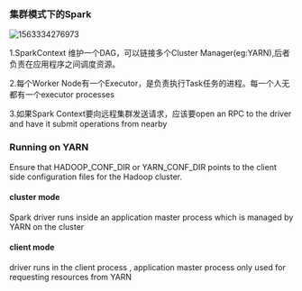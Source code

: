 ### 集群模式下的Spark



![1563334276973](/home/alex/.config/Typora/typora-user-images/1563334276973.png)

1.SparkContext 维护一个DAG，可以链接多个Cluster Manager(eg:YARN),后者负责在应用程序之间调度资源。

2.每个Worker Node有一个Executor，是负责执行Task任务的进程。每一个人无都有一个executor processes

3.如果Spark Context要向远程集群发送请求，应该要open an RPC to the driver and have it submit operations from nearby



### Running on YARN

Ensure that HADOOP_CONF_DIR or YARN_CONF_DIR points to the client side configuration files for the Hadoop cluster.

#### cluster mode

Spark driver runs inside an application master process which is managed by YARN on the cluster

#### client mode

driver runs in the client process , application master process only used for requesting resources from YARN

















